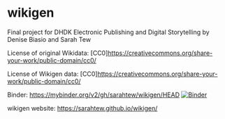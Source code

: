 # wikigen
Final project for DHDK Electronic Publishing and Digital Storytelling by Denise Biasio and Sarah Tew

License of original Wikidata: [CC0]https://creativecommons.org/share-your-work/public-domain/cc0/

License of Wikigen data: [CC0]https://creativecommons.org/share-your-work/public-domain/cc0/

Binder: https://mybinder.org/v2/gh/sarahtew/wikigen/HEAD
[![Binder](https://mybinder.org/badge_logo.svg)](https://mybinder.org/v2/gh/sarahtew/wikigen/HEAD)

wikigen website: https://sarahtew.github.io/wikigen/
